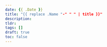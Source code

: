 ```yaml
---
date: {{ .Date }}
title: "{{ replace .Name "-" " " | title }}"
description:
tldr: 
tags: []
draft: true
toc: false
---
```

